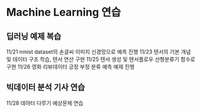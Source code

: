 # Machine Learning 연습
## 딥러닝 예제 복습
11/21 nmist dataset의 손글씨 이미지 신경망으로 예측 진행 
11/23 텐서의 기본 개념 및 데이터 구조 학습, 텐서 연산 구현
11/25 텐서 생성 및 텐서플로우 선형분류기 함수로 구현
11/26 영화 리뷰데이터 긍정 부정 분류 예측 예제 진행

## 빅데이터 분석 기사 연습
11/28 데아터 다루기 예상문제 연습